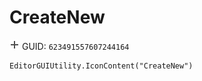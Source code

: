 # CreateNew
![](/img/CreateNew.png)
GUID: `623491557607244164`
```
EditorGUIUtility.IconContent("CreateNew")
```

